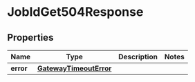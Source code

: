

# JobIdGet504Response


## Properties

| Name | Type | Description | Notes |
|------------ | ------------- | ------------- | -------------|
|**error** | [**GatewayTimeoutError**](GatewayTimeoutError.md) |  |  |



